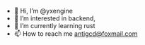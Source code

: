 - 👋 Hi, I’m @yxengine
- 👀 I’m interested in backend,
- 🌱 I’m currently learning rust
- 📫 How to reach me antigcd@foxmail.com

<!---
yxengine/yxengine is a ✨ special ✨ repository because its `README.md` (this file) appears on your GitHub profile.
You can click the Preview link to take a look at your changes.
--->
